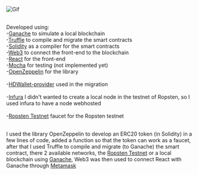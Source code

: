 ![Gif]()<br/><br/>

Developed using:<br/>
-[Ganache](https://www.trufflesuite.com/ganache) to simulate a local blockchain<br/>
-[Truffle](https://www.trufflesuite.com/) to compile and migrate the smart contracts<br/>
-[Solidity](https://docs.soliditylang.org/) as a compiler for the smart contracts<br/>
-[Web3](https://web3js.readthedocs.io) to connect the front-end to the blockchain<br/>
-[React](https://it.reactjs.org/) for the front-end<br/>
-[Mocha](https://mochajs.org/) for testing (not implemented yet)<br/>
-[OpenZeppelin](https://openzeppelin.com/) for the library<br/><br/>
-[HDWallet-provider](https://www.npmjs.com/package/@truffle/hdwallet-provider) used in the migration<br/><br/>
-[Infura](https://infura.io/) I didn't wanted to create a local node in the testnet of Ropsten, so I used infura to have a node webhosted<br/><br/>
-[Ropsten Testnet](https://faucet.ropsten.be/) faucet for the Ropsten testnet<br/><br/>

I used the library OpenZeppelin to develop an ERC20 token (in Solidity) in a few lines of code, added a function so that the token can work as a faucet, after that I used Truffle to compile and migrate (to Ganache) the smart contract, there 2 available networks, the [Ropsten Testnet](https://faucet.ropsten.be/) or a local blockchain using [Ganache](https://www.trufflesuite.com/ganache), Web3 was then used to connect React with Ganache through [Metamask](https://metamask.io/)
